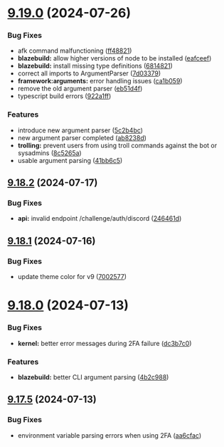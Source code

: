 # [9.19.0](https://github.com/onesoft-sudo/sudobot/compare/v9.18.2...v9.19.0) (2024-07-26)


### Bug Fixes

* afk command malfunctioning ([ff48821](https://github.com/onesoft-sudo/sudobot/commit/ff4882179e3f932905f2edd6175bcff5d486c829))
* **blazebuild:** allow higher versions of node to be installed ([eafceef](https://github.com/onesoft-sudo/sudobot/commit/eafceef591921facf4cbe65b4ec607e7b65e28ec))
* **blazebuild:** install missing type definitions ([6814821](https://github.com/onesoft-sudo/sudobot/commit/6814821c2f6d1df3fa91e1f315b783c54b322110))
* correct all imports to ArgumentParser ([7d03379](https://github.com/onesoft-sudo/sudobot/commit/7d03379989219f5da53b4b8025c5c87d5eb27444))
* **framework:arguments:** error handling issues ([ca1b059](https://github.com/onesoft-sudo/sudobot/commit/ca1b05921122a8a988dfa6d8ed93a8faaeb25471))
* remove the old argument parser ([eb51d4f](https://github.com/onesoft-sudo/sudobot/commit/eb51d4f9b412353a13253e28c2fafd57167dd39d))
* typescript build errors ([922a1ff](https://github.com/onesoft-sudo/sudobot/commit/922a1ffaed75909a8a4629b6761ed19e7dcc8f02))


### Features

* introduce new argument parser ([5c2b4bc](https://github.com/onesoft-sudo/sudobot/commit/5c2b4bcff66933562df8dd4350023683414ae9cb))
* new argument parser completed ([ab8238d](https://github.com/onesoft-sudo/sudobot/commit/ab8238d549a6f82e1e0bf7f07d9d62ed483b689e))
* **trolling:** prevent users from using troll commands against the bot or sysadmins ([8c5265a](https://github.com/onesoft-sudo/sudobot/commit/8c5265aff952cb8b7bf9451afa342591f960ee0b))
* usable argument parsing ([41bb6c5](https://github.com/onesoft-sudo/sudobot/commit/41bb6c52aa85f8d51d7769d1ecea965dea1b1efd))



## [9.18.2](https://github.com/onesoft-sudo/sudobot/compare/v9.18.1...v9.18.2) (2024-07-17)


### Bug Fixes

* **api:** invalid endpoint /challenge/auth/discord ([246461d](https://github.com/onesoft-sudo/sudobot/commit/246461d25eac5ff42de96d5ceafe3ed151f89c9a))



## [9.18.1](https://github.com/onesoft-sudo/sudobot/compare/v9.18.0...v9.18.1) (2024-07-16)


### Bug Fixes

* update theme color for v9 ([7002577](https://github.com/onesoft-sudo/sudobot/commit/7002577af8950889ed6fdc13ed80817c488f6494))



# [9.18.0](https://github.com/onesoft-sudo/sudobot/compare/v9.17.5...v9.18.0) (2024-07-13)


### Bug Fixes

* **kernel:** better error messages during 2FA failure ([dc3b7c0](https://github.com/onesoft-sudo/sudobot/commit/dc3b7c050fbab80dc0fee445a82ce70fac944d5c))


### Features

* **blazebuild:** better CLI argument parsing ([4b2c988](https://github.com/onesoft-sudo/sudobot/commit/4b2c988cd9c6c0648a827aa2144ddcf9df480127))



## [9.17.5](https://github.com/onesoft-sudo/sudobot/compare/v9.17.4...v9.17.5) (2024-07-13)


### Bug Fixes

* environment variable parsing errors when using 2FA ([aa6cfac](https://github.com/onesoft-sudo/sudobot/commit/aa6cfac16443b845044455702c97b3a7edfead23))



